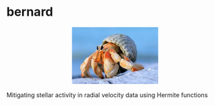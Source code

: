 # bernard

<p align="center">
  <img src="https://raw.githubusercontent.com/saigrain/bernard/master/paguroidea.jpeg" width="200">
</p>

Mitigating stellar activity in radial velocity data using Hermite functions 

